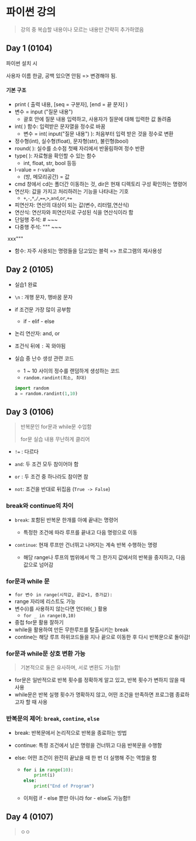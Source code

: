 # 파이썬 강의

> 강의 중 복습할 내용이나 모르는 내용만 간략히 추가하였음



## Day 1 (0104)

파이썬 설치 시

사용자 이름 한글, 공백 있으면 안됨 => 변경해야 됨. 

#### 기본 구조

* print ( 출력 내용, [seq = 구분자], [end = 끝 문자] )
* 변수 = input ("질문 내용")
  * 괄호 안에 질문 내용 입력하고, 사용자가 질문에 대해 입력한 값 돌려줌
* int( ) 함수: 입력받은 문자열을 정수로 바꿈
  * 변수 = int( input("질문 내용") ): 처음부터 입력 받은 것을 정수로 변환
* 정수형(int), 실수형(float), 문자형(str), 불린형(bool)
* round( ): 실수를 소수점 첫째 자리에서 반올림하여 정수 반환
* type( ): 자료형을 확인할 수 있는 함수 
  * int, float, str, bool 등등 
* l-value = r-value
  * (방, 메모리공간) = 값 
* cmd 창에서 cd는 폴더간 이동하는 것, dir은 현재 디렉토리 구성 확인하는 명령어
* 연산자: 값을 가지고 처리하려는 기능을 나타내는 기호
  * `+`,`-`,`*`,`/`,`==`,`>`,`and`,`or`,`+=`
* 피연산자: 연산의 대상이 되는 값(변수, 리터럴,연산식)
* 연산식: 연산자와 피연산자로 구성된 식을 연산식이라 함
* 단일행 주석: # ~~~
* 다중행 주석: """ ~~~

​                                   xxx"""

* 함수: 자주 사용되는 명령들을 담고있는 블럭 => 프로그램의 재사용성



## Day 2 (0105)

* 실습1 완료

* `\n` : 개행 문자, 행바꿈 문자

* if 조건문 가장 많이 공부함
  
  * if - elif - else
  
* 논리 연산자: and, or

* 조건식 뒤에 `:` 꼭 와야됨

* 실습 중 난수 생성 관련 코드

  * 1 ~ 10 사이의 정수를 랜덤하게 생성하는 코드
  * `random.randint(최소, 최대)` 

  ```python
  import random
  a = random.randint(1,10)
  ```




## Day 3 (0106)

> 반복문인 for문과 while문 수업함
>
> for문 실습 내용 무난하게 클리어



* `!=` : 다르다
* `and`:  두 조건 모두 참이어야 함
* `or` : 두 조건 중 하나라도 참이면 참

* `not`: 조건을 반대로 뒤집음 (`True -> False`)



### break와 continue의 차이

* `break`: 포함된 반복문 한개를 아예 끝내는 명령어
  * 특정한 조건에 따라 루프를 끝내고 다음 명령으로 이동

* `continue`: 현재 루프만 건너뛰고 나머지는 계속 반복 수행하는 명령

  * 해당 range나 루프의 범위에서 딱 그 한가지 값에서의 반복을 중지하고, 다음 값으로 넘어감

    

### for문과 while 문

* `for 변수 in range(시작값, 끝값+1, 증가값):`
* range 자리에 리스트도 가능
* 변수(i)를 사용하지 않는다면 언더바(`_`) 활용
  * `for _ in range(0,10)` 
* 중첩 for문 활용 잘하기
* while을 활용하여 만든 무한루프를 탈출시키는 break
* contine는 해당 루프 하위코드들을 지나 끝으로 이동한 후 다시 반복문으로 돌아감!



### for문과 while문 상호 변환 가능

> 기본적으로 둘은 유사하며, 서로 변환도 가능함!

* for문은 일반적으로 반복 횟수를 정확하게 알고 있고, 반복 횟수가 변하지 않을 때 사용
* while문은 반복 실행 횟수가 명확하지 않고, 어떤 조건을 만족하면 프로그램 종료하고자 할 때 사용



### 반복문의 제어: `break`, `contine`, `else`

* break: 반복문에서 논리적으로 반복을 종료하는 방법

* continue: 특정 조건에서 남은 명령을 건너뛰고 다음 반복문을 수행함

* else: 어떤 조건이 완전히 끝났을 때 한 번 더 실행해 주는 역할을 함

  * ``` python
    for i in range(10):
        print(i)
    else:
        print("End of Program")
    ```

  * 이처럼 if - else 뿐만 아니라 for - else도 가능함!! 



## Day 4 (0107)

> ㅇㅇ